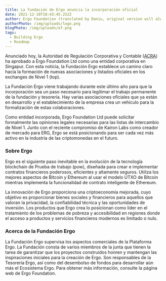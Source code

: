 ```yaml
---
title: La fundación de Ergo anuncia la incorporación oficial
date: 2021-12-10T18:43:45.252Z
author: Ergo Foundation (translated by Daniu, original version will always prevail)
authorPhoto: /img/uploads/logo.png
blogPhoto: /img/uploads/ef.png
tags:
  - Building Ergo
  - Roadmap
---
```

<!--StartFragment-->

Anunciado hoy, la Autoridad de Regulación Corporativa y Contable ([ACRA](https://www.acra.gov.sg/)) ha aprobado a Ergo Foundation Ltd como una entidad corporativa en Singapur. Con esta noticia, la Fundación Ergo establece un camino claro hacia la formación de nuevas asociaciones y listados oficiales en los exchanges de Nivel 1 (top).



La Fundación Ergo viene trabajando durante este último año para que la incorporación sea un paso necesario para legitimar el trabajo permanente de la fundación y tesorería. Hay varias asociaciones oficiales que ya están en desarrollo y el establecimiento de la empresa crea un vehículo para la formalización de estas colaboraciones.



Como entidad incorporada, Ergo Foundation Ltd puede solicitar formalmente las opiniones legales necesarias para las listas de intercambio de Nivel 1. Junto con el reciente compromiso de Kairon Labs como creador de mercado para ERG, Ergo se está posicionando para ser cada vez más activo en la industria de las criptomonedas en el futuro.


### Sobre Ergo



Ergo es el siguiente paso inevitable en la evolución de la tecnología blockchain de Prueba de trabajo (pow), diseñada para crear e implementar contratos financieros poderosos, eficientes y altamente seguros. Utiliza los mejores aspectos de Bitcoin y Ethereum al usar el modelo UTXO de Bitcoin mientras implementa la funcionalidad de contrato inteligente de Ethereum.



La innovación de Ergo proporciona una criptoeconomía mejorada, cuyo objetivo es proporcionar bienes sociales y financieros para aquellos que valoran la privacidad, la confiabilidad técnica y las oportunidades de inversión. Los productos que Ergo crea lo posicionan como líder en el tratamiento de los problemas de pobreza y accesibilidad en regiones donde el acceso a productos y servicios financieros modernos es limitado o nulo.
 

### Acerca de la Fundación Ergo



La Fundación Ergo supervisa los aspectos comerciales de la Plataforma Ergo. La Fundación consta de varios miembros de la junta que tienen la tarea de garantizar que los proyectos construidos honren y mantengan las inspiraciones iniciales para la creación de Ergo. Son responsables de la Tesorería Ergo, así como del desembolso de fondos para desarrollar aún más el Ecosistema Ergo. Para obtener más información, consulte la página web de Ergo Foundation.


<!--EndFragment-->